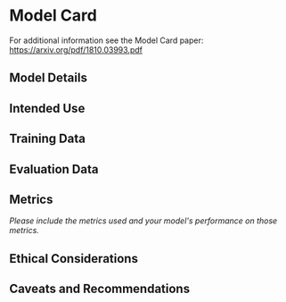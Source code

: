 # Model Card

For additional information see the Model Card paper: https://arxiv.org/pdf/1810.03993.pdf

## Model Details

## Intended Use

## Training Data

## Evaluation Data

## Metrics
_Please include the metrics used and your model's performance on those metrics._

## Ethical Considerations

## Caveats and Recommendations